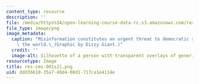 ```yaml
---
content_type: resource
description: ''
file: /media/https%3A/open-learning-course-data-rc.s3.amazonaws.com/res-cms-001-media-literacy-in-the-age-of-deepfakes-spring-2021/ddd3661035a740d400d1717ca1e4114e_res-cms-001s21.png
file_type: image/png
image_metadata:
  caption: "Misinformation constitutes an urgent threat to democratic societies around\
    \ the world.\_(Graphic by Dizzy Giant.)"
  credit: ''
  image-alt: Silhouette of a person with transparent overlays of generic profile pages.
resourcetype: Image
title: res-cms-001s21.png
uid: ddd36610-35a7-40d4-00d1-717ca1e4114e
---
```

